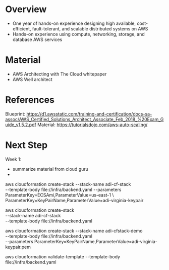 # Overview
- One year of hands-on experience designing high available, cost-efficient, fault-tolerant, and scalable distributed systems on AWS
- Hands-on experience using compute, networking, storage, and database AWS services

# Material
- AWS Architecting with The Cloud whitepaper
- AWS Well architect 

# References
Blueprint: https://d1.awsstatic.com/training-and-certification/docs-sa-assoc/AWS_Certified_Solutions_Architect_Associate_Feb_2018_%20Exam_Guide_v1.5.2.pdf
Material: https://tutorialsdojo.com/aws-auto-scaling/

# Next Step
Week 1: 
- summarize material from cloud guru
- 


aws cloudformation create-stack --stack-name adi-cf-stack \
    --template-body file://infra/backend.yaml --parameters \
    ParameterKey=ECSAmi,ParameterValue=us-east-1 \ 
    ParameterKey=KeyPairName,ParameterValue=adi-virginia-keypair



aws cloudformation create-stack \
  --stack-name adi-cf-stack \
  --template-body file://infra/backend.yaml


aws cloudformation create-stack --stack-name adi-cfstack-demo  \
    --template-body file://infra/backend.yaml \
    --parameters  ParameterKey=KeyPairName,ParameterValue=adi-virginia-keypair.pem


aws cloudformation validate-template --template-body file://infra/backend.yaml
